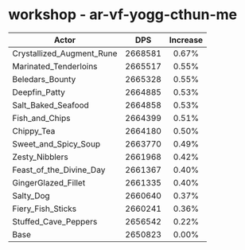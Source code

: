# workshop - ar-vf-yogg-cthun-me
| Actor | DPS | Increase |
|---|:---:|:---:|
|Crystallized_Augment_Rune|2668581|0.67%|
|Marinated_Tenderloins|2665517|0.55%|
|Beledars_Bounty|2665328|0.55%|
|Deepfin_Patty|2664885|0.53%|
|Salt_Baked_Seafood|2664858|0.53%|
|Fish_and_Chips|2664399|0.51%|
|Chippy_Tea|2664180|0.50%|
|Sweet_and_Spicy_Soup|2663770|0.49%|
|Zesty_Nibblers|2661968|0.42%|
|Feast_of_the_Divine_Day|2661367|0.40%|
|GingerGlazed_Fillet|2661335|0.40%|
|Salty_Dog|2660640|0.37%|
|Fiery_Fish_Sticks|2660241|0.36%|
|Stuffed_Cave_Peppers|2656542|0.22%|
|Base|2650823|0.00%|
